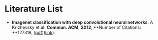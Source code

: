 # Literature List

 - **Imagenet classification with deep convolutional neural networks**. A Krizhevsky et.al. **Commun. ACM**, **2012**, **Number of Citations: **127319, ([pdf](..\res\Imagenet_classification_with_deep_convolutional_neural_networks.pdf))([link](https://proceedings.neurips.cc/paper/2012/hash/c399862d3b9d6b76c8436e924a68c45b-Abstract.html)).
